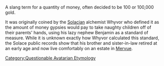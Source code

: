 A slang term for a quantity of money, often decided to be 100 or 100,000
gold.

It was originally coined by the
[Solacian](:Category:Town_Of_Solace.md "wikilink") alchemist Whyvor who
defined it as the amount of money gypsies would pay to take naughty
children off of their parents' hands, using his lazy nephew Benjamin as
a standard of measure. While it is unknown exactly how Whyvor calculated
this standard, the Solace public records show that his brother and
sister-in-law retired at an early age and now live comfortably on an
estate in [Mervue](:Category:Mervue.md "wikilink").

[Category:Questionable Avatarian
Etymology](Category:Questionable_Avatarian_Etymology "wikilink")
